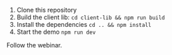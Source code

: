 1. Clone this repository
2. Build the client lib: `cd client-lib && npm run build`
3. Install the dependencies `cd .. && npm install`
4. Start the demo `npm run dev`

Follow the webinar.